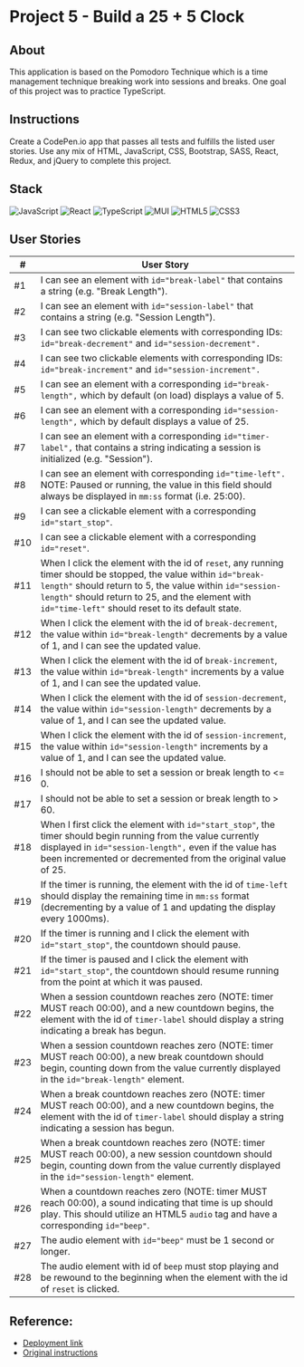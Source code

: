 # Project 5 - Build a 25 + 5 Clock

## About
This application is based on the Pomodoro Technique which is a time management technique breaking work into sessions and breaks.
One goal of this project was to practice TypeScript.

## Instructions
Create a CodePen.io app that passes all tests and fulfills the listed user stories.
Use any mix of HTML, JavaScript, CSS, Bootstrap, SASS, React, Redux, and jQuery to complete this project.

## Stack
![JavaScript](https://img.shields.io/badge/javascript-%23323330.svg?style=for-the-badge&logo=javascript&logoColor=%23F7DF1E)
![React](https://img.shields.io/badge/react-%2320232a.svg?style=for-the-badge&logo=react&logoColor=%2361DAFB)
![TypeScript](https://img.shields.io/badge/typescript-%23007ACC.svg?style=for-the-badge&logo=typescript&logoColor=white)
![MUI](https://img.shields.io/badge/MUI-%230081CB.svg?style=for-the-badge&logo=mui&logoColor=white)
![HTML5](https://img.shields.io/badge/html5-%23E34F26.svg?style=for-the-badge&logo=html5&logoColor=white)
![CSS3](https://img.shields.io/badge/css3-%231572B6.svg?style=for-the-badge&logo=css3&logoColor=white)

## User Stories
| # | User Story | 
| --- | --- |
| #1 | I can see an element with `id="break-label"` that contains a string (e.g. "Break Length"). |
| #2 | I can see an element with `id="session-label"` that contains a string (e.g. "Session Length"). |
| #3 | I can see two clickable elements with corresponding IDs: `id="break-decrement"` and `id="session-decrement".` |
| #4 | I can see two clickable elements with corresponding IDs: `id="break-increment"` and `id="session-increment".` |
| #5 | I can see an element with a corresponding `id="break-length",` which by default (on load) displays a value of 5. |
| #6 | I can see an element with a corresponding `id="session-length",` which by default displays a value of 25. |
| #7 | I can see an element with a corresponding `id="timer-label",` that contains a string indicating a session is initialized (e.g. "Session"). |
| #8 | I can see an element with corresponding `id="time-left".` NOTE: Paused or running, the value in this field should always be displayed in `mm:ss` format (i.e. 25:00). |
| #9 | I can see a clickable element with a corresponding `id="start_stop"`. |
| #10 | I can see a clickable element with a corresponding `id="reset"`. |
| #11 | When I click the element with the id of `reset`, any running timer should be stopped, the value within `id="break-length"` should return to 5, the value within `id="session-length"` should return to 25, and the element with `id="time-left"` should reset to its default state. |
| #12 | When I click the element with the id of `break-decrement`, the value within `id="break-length"` decrements by a value of 1, and I can see the updated value. |
| #13 | When I click the element with the id of `break-increment`, the value within `id="break-length"` increments by a value of 1, and I can see the updated value. |
| #14 | When I click the element with the id of `session-decrement`, the value within `id="session-length"` decrements by a value of 1, and I can see the updated value. |
| #15 | When I click the element with the id of `session-increment`, the value within `id="session-length"` increments by a value of 1, and I can see the updated value. |
| #16 | I should not be able to set a session or break length to <= 0. |
| #17 | I should not be able to set a session or break length to > 60. |
| #18 | When I first click the element with `id="start_stop"`, the timer should begin running from the value currently displayed in `id="session-length",` even if the value has been incremented or decremented from the original value of 25. |
| #19 | If the timer is running, the element with the id of `time-left` should display the remaining time in `mm:ss` format (decrementing by a value of 1 and updating the display every 1000ms). |
| #20 | If the timer is running and I click the element with `id="start_stop"`, the countdown should pause. |
| #21 | If the timer is paused and I click the element with `id="start_stop"`, the countdown should resume running from the point at which it was paused. |
| #22 | When a session countdown reaches zero (NOTE: timer MUST reach 00:00), and a new countdown begins, the element with the id of `timer-label` should display a string indicating a break has begun. |
| #23 | When a session countdown reaches zero (NOTE: timer MUST reach 00:00), a new break countdown should begin, counting down from the value currently displayed in the `id="break-length"` element. |
| #24 | When a break countdown reaches zero (NOTE: timer MUST reach 00:00), and a new countdown begins, the element with the id of `timer-label` should display a string indicating a session has begun. |
| #25 | When a break countdown reaches zero (NOTE: timer MUST reach 00:00), a new session countdown should begin, counting down from the value currently displayed in the `id="session-length"` element. |
| #26 | When a countdown reaches zero (NOTE: timer MUST reach 00:00), a sound indicating that time is up should play. This should utilize an HTML5 `audio` tag and have a corresponding `id="beep"`. |
| #27 | The audio element with `id="beep"` must be 1 second or longer. |
| #28 | The audio element with id of `beep` must stop playing and be rewound to the beginning when the element with the id of `reset` is clicked. |

## Reference:
- [Deployment link](https://fcc-pomodoro-2mkn.onrender.com)
- [Original instructions](https://www.freecodecamp.org/learn/front-end-development-libraries/front-end-development-libraries-projects/build-a-25--5-clock)